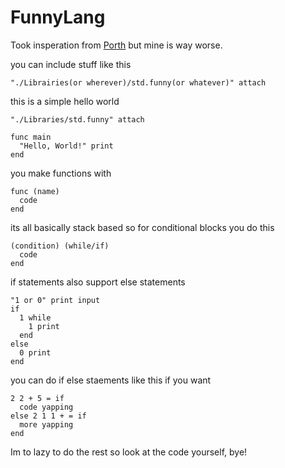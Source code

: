 # FunnyLang
Took insperation from [Porth](https://gitlab.com/tsoding/porth) but mine is way worse.

you can include stuff like this
```
"./Librairies(or wherever)/std.funny(or whatever)" attach
```

this is a simple hello world
```
"./Libraries/std.funny" attach

func main
  "Hello, World!" print
end
```

you make functions with

```
func (name)
  code
end
```

its all basically stack based so for conditional blocks you do this

```
(condition) (while/if)
  code
end
```

if statements also support else statements

```
"1 or 0" print input
if
  1 while
    1 print
  end
else
  0 print
end
```

you can do if else staements like this if you want

```
2 2 + 5 = if
  code yapping
else 2 1 1 + = if
  more yapping
end
```

Im to lazy to do the rest so look at the code yourself, bye!
